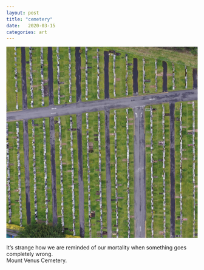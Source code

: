 ```yaml
---
layout: post
title: "cemetery"
date:   2020-03-15
categories: art
---
```


![cemetery](/img/arts/cemetery.jpg)

<span class='image-details'>
It’s strange how we are reminded of our mortality when something goes completely wrong.<br/>
Mount Venus Cemetery.
</span>
